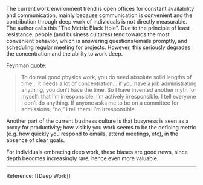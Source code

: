 The current work environment trend is open offices for constant availability and communication, mainly because communication is convenient and the contribution through deep work of individuals is not directly measurable. The author calls this "The Metric Black Hole".  Due to the principle of least resistance, people (and business cultures) tend towards the most convenient behavior, which is answering questions/emails promptly, and scheduling regular meeting for projects. However, this seriously degrades the concentration and the ability to work deep.

Feynman quote:
> To do real good physics work, you do need absolute solid lengths of time… it needs a lot of concentration… if you have a job administrating anything, you don’t have the time. So I have invented another myth for myself: that I’m irresponsible. I’m actively irresponsible. I tell everyone I don’t do anything. If anyone asks me to be on a committee for admissions, “no,” I tell them: I’m irresponsible.

Another part of the current business culture is that busyness is seen as a proxy for productivity; how visibly you work seems to be the defining metric (e.g. how quickly you respond to emails, attend meetings, etc), in the absence of clear goals.

For individuals embracing deep work, these biases are good news, since depth becomes increasingly rare, hence even more valuable.

---

Reference: [[Deep Work]]